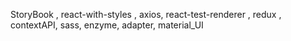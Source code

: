 StoryBook , react-with-styles , axios, react-test-renderer , redux , contextAPI, sass, enzyme, adapter, material_UI
